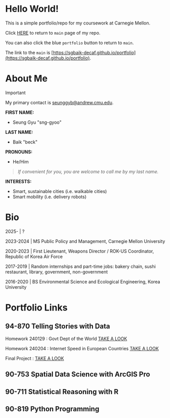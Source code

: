 # Hello World!

This is a simple portfolio/repo for my coursework at Carnegie Mellon.

Click [HERE](https://sgbaik-decaf.github.io/portfolio) to return to `main` page of my repo.

You can also click the blue `portfolio` button to return to `main`.

The link to the `main` is [https://sgbaik-decaf.github.io/portfolio](https://sgbaik-decaf.github.io/portfolio).

# About Me

> [!IMPORTANT]
> My primary contact is seunggyb@andrew.cmu.edu.

**FIRST NAME:**
- Seung Gyu "sng-gyoo"

**LAST NAME:**
- Baik "beck"

**PRONOUNS:**
- He/Him

> *If convenient for you, you are welcome to call me by my last name.*

**INTERESTS:**

- Smart, sustainable cities (i.e. walkable cities)
- Smart mobility (i.e. delivery robots)

# Bio

2025-     | ?

2023-2024 | MS Public Policy and Management, Carnegie Mellon University

2020-2023 | First Lieutenant, Weapons Director / ROK-US Coordinator, Republic of Korea Air Force

2017-2019 | Random internships and part-time jobs: bakery chain, sushi restaurant, library, government, non-government

2016-2020 | BS Environmental Science and Ecological Engineering, Korea University

# Portfolio Links

## 94-870 Telling Stories with Data

Homework 240129 : Govt Dept of the World [TAKE A LOOK](https://sgbaik-decaf.github.io/portfolio/govtdept_2021.html)

Homework 240204 : Internet Speed in European Countries [TAKE A LOOK](https://sgbaik-decaf.github.io/portfolio/EU_internet_speed.html)

Final Project : [TAKE A LOOK](https://sgbaik-decaf.github.io/portfolio/94870_final_proj_3.html)

## 90-753 Spatial Data Science with ArcGIS Pro

## 90-711 Statistical Reasoning with R

## 90-819 Python Programming

